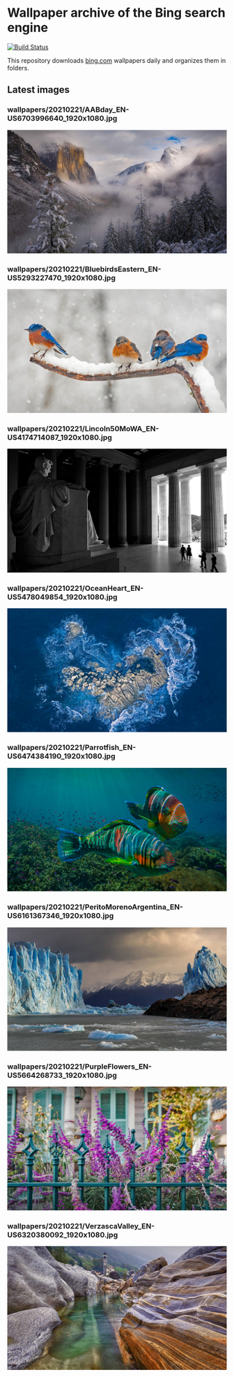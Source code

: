 # Wallpaper archive of the Bing search engine

[![Build Status](https://travis-ci.org/kijart/bing-daily-images-dl.svg?branch=wallpapers)](https://travis-ci.org/kijart/bing-daily-images-dl)

This repository downloads [bing.com](https://www.bing.com) wallpapers daily and organizes them in folders.

## Latest images

<!-- Wallpapers -->

### wallpapers/20210221/AABday_EN-US6703996640_1920x1080.jpg

![wallpapers/20210221/AABday_EN-US6703996640_1920x1080.jpg](wallpapers/20210221/AABday_EN-US6703996640_1920x1080.jpg)

### wallpapers/20210221/BluebirdsEastern_EN-US5293227470_1920x1080.jpg

![wallpapers/20210221/BluebirdsEastern_EN-US5293227470_1920x1080.jpg](wallpapers/20210221/BluebirdsEastern_EN-US5293227470_1920x1080.jpg)

### wallpapers/20210221/Lincoln50MoWA_EN-US4174714087_1920x1080.jpg

![wallpapers/20210221/Lincoln50MoWA_EN-US4174714087_1920x1080.jpg](wallpapers/20210221/Lincoln50MoWA_EN-US4174714087_1920x1080.jpg)

### wallpapers/20210221/OceanHeart_EN-US5478049854_1920x1080.jpg

![wallpapers/20210221/OceanHeart_EN-US5478049854_1920x1080.jpg](wallpapers/20210221/OceanHeart_EN-US5478049854_1920x1080.jpg)

### wallpapers/20210221/Parrotfish_EN-US6474384190_1920x1080.jpg

![wallpapers/20210221/Parrotfish_EN-US6474384190_1920x1080.jpg](wallpapers/20210221/Parrotfish_EN-US6474384190_1920x1080.jpg)

### wallpapers/20210221/PeritoMorenoArgentina_EN-US6161367346_1920x1080.jpg

![wallpapers/20210221/PeritoMorenoArgentina_EN-US6161367346_1920x1080.jpg](wallpapers/20210221/PeritoMorenoArgentina_EN-US6161367346_1920x1080.jpg)

### wallpapers/20210221/PurpleFlowers_EN-US5664268733_1920x1080.jpg

![wallpapers/20210221/PurpleFlowers_EN-US5664268733_1920x1080.jpg](wallpapers/20210221/PurpleFlowers_EN-US5664268733_1920x1080.jpg)

### wallpapers/20210221/VerzascaValley_EN-US6320380092_1920x1080.jpg

![wallpapers/20210221/VerzascaValley_EN-US6320380092_1920x1080.jpg](wallpapers/20210221/VerzascaValley_EN-US6320380092_1920x1080.jpg)

